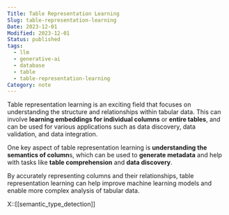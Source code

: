 ```yaml
---
Title: Table Representation Learning
Slug: table-representation-learning
Date: 2023-12-01
Modified: 2023-12-01
Status: published
tags:
  - llm
  - generative-ai
  - database
  - table
  - table-representation-learning
Category: note
---
```


Table representation learning is an exciting field that focuses on understanding the structure and relationships within tabular data. This can involve **learning embeddings for individual columns** or **entire tables**, and can be used for various applications such as data discovery, data validation, and data integration.

One key aspect of table representation learning is **understanding the semantics of column**s, which can be used to **generate metadata** and help with tasks like **table comprehension** and **data discovery**.

By accurately representing columns and their relationships, table representation learning can help improve machine learning models and enable more complex analysis of tabular data.

X::[[semantic_type_detection]]
